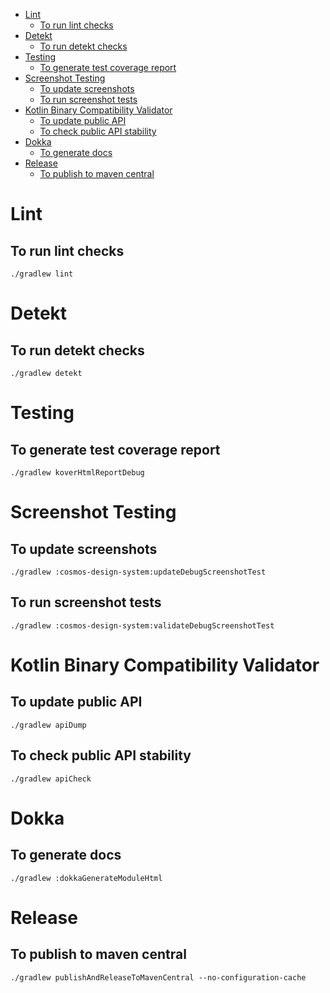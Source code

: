 - [Lint](#lint)
  - [To run lint checks](#to-run-lint-checks)
- [Detekt](#detekt)
  - [To run detekt checks](#to-run-detekt-checks)
- [Testing](#testing)
  - [To generate test coverage report](#to-generate-test-coverage-report)
- [Screenshot Testing](#screenshot-testing)
  - [To update screenshots](#to-update-screenshots)
  - [To run screenshot tests](#to-run-screenshot-tests)
- [Kotlin Binary Compatibility Validator](#kotlin-binary-compatibility-validator)
  - [To update public API](#to-update-public-api)
  - [To check public API stability](#to-check-public-api-stability)
- [Dokka](#dokka)
  - [To generate docs](#to-generate-docs)
- [Release](#release)
  - [To publish to maven central](#to-publish-to-maven-central)

# Lint

## To run lint checks

```
./gradlew lint
```

# Detekt

## To run detekt checks

```
./gradlew detekt
```

# Testing

## To generate test coverage report

```
./gradlew koverHtmlReportDebug
```

# Screenshot Testing

## To update screenshots

```
./gradlew :cosmos-design-system:updateDebugScreenshotTest
```

## To run screenshot tests

```
./gradlew :cosmos-design-system:validateDebugScreenshotTest
```

# Kotlin Binary Compatibility Validator

## To update public API

```
./gradlew apiDump
```

## To check public API stability

```
./gradlew apiCheck
```

# Dokka

## To generate docs

```
./gradlew :dokkaGenerateModuleHtml
```

# Release

## To publish to maven central

```
./gradlew publishAndReleaseToMavenCentral --no-configuration-cache
```

